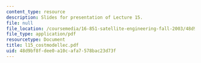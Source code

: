 ```yaml
---
content_type: resource
description: Slides for presentation of Lecture 15.
file: null
file_location: /coursemedia/16-851-satellite-engineering-fall-2003/48d9bf8fdee0a10cafa7578bac23d73f_l15_costmodellec.pdf
file_type: application/pdf
resourcetype: Document
title: l15_costmodellec.pdf
uid: 48d9bf8f-dee0-a10c-afa7-578bac23d73f
---
```

